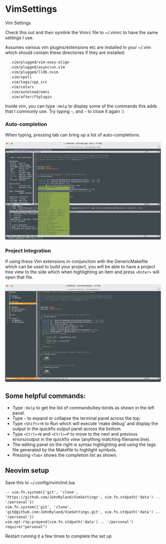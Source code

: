 # VimSettings
Vim Settings

Check this out and then symlink the Vimrc file to ~/.vimrc to have the same settings I use.

Assumes various vim plugins/extensions etc are installed in your ~/.vim which should contain these directories if they are installed:

```
  .vim/plugged/vim-easy-align
  .vim/plugged/asyncrun.vim
  .vim/plugged/lldb.nvim
  .vim/spell
  .vim/tags/cpp_src
  .vim/colors
  .vim/autoload/omni
  .vim/after/ftplugin
```

Inside vim, you can type `:Help` to display some of the commands this adds that I commonly use. Try typing `~`, and `~` to close it again :)

### Auto-completion

When typing, pressing tab can bring up a list of auto-completions.

![Auto Completiont](screenshot2.png)


### Project Integration

If using these Vim extensions in-conjunction with the GenericMakefile which can be used to build your project, you will be able to have a
project tree view to the side which when highlighting an item and press `<Enter>` will open that file.

![Project Integration](screenshot3.png)


## Some helpful commands:

- Type `:Help` to get the list of commands/key-binds as shown in the left panel.
- Type `~` to expand or collapse the terminal panel across the top.
- Type `<Shift>+R` to Run which will execute 'make debug' and display the output in the quickfix output panel across the bottom.
- Type `<Ctrl>+N` and `<Ctrl>+P` to move to the next and previous errors/output in the quickfix view (anything matching filename:line).
- The editing panel on the right is syntax highlighting and using the tags file generated by the Makefile to highlight symbols.
- Pressing `<Tab>` shows the completion list as shown.



## Neovim setup

Save this to ~/.config/nvim/init.lua

```
-- vim.fn.system({'git', 'clone', 'https://github.com/JohnRyland/VimSettings', vim.fn.stdpath('data') .. '/personal'})
vim.fn.system({'git', 'clone', 'git@github.com:JohnRyland/VimSettings.git', vim.fn.stdpath('data') .. '/personal'})
vim.opt.rtp:prepend(vim.fn.stdpath('data') .. '/personal')
require("personal")
```

Restart running it a few times to complete the set up

